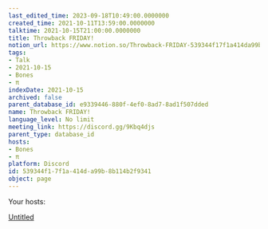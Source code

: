 ```yaml
---
last_edited_time: 2023-09-18T10:49:00.0000000
created_time: 2021-10-11T13:59:00.0000000
talktime: 2021-10-15T21:00:00.0000000
title: Throwback FRIDAY!
notion_url: https://www.notion.so/Throwback-FRIDAY-539344f17f1a414da99b8b114b2f9341
tags:
- Talk
- 2021-10-15
- Bones
- π
indexDate: 2021-10-15
archived: false
parent_database_id: e9339446-880f-4ef0-8ad7-8ad1f507dded
name: Throwback FRIDAY!
language_level: No limit
meeting_link: https://discord.gg/9Kbq4djs
parent_type: database_id
hosts:
- Bones
- π
platform: Discord
id: 539344f1-7f1a-414d-a99b-8b114b2f9341
object: page
---
```




Your hosts:

[Untitled](https://www.notion.so/482e61b02b9c4456b2b4fe86bb7544c6)   





